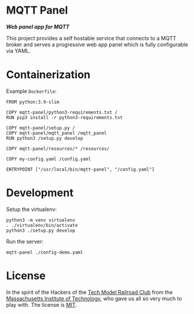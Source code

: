 MQTT Panel <!-- omit in toc -->
===

***Web panel app for MQTT***

This project provides a self hostable service that connects to a MQTT broker and serves a progressive web app panel which is fully configurable via YAML.

# Containerization
Example `Dockerfile`:

```
FROM python:3.9-slim

COPY mqtt-panel/python3-requirements.txt /
RUN pip3 install -r python3-requirements.txt

COPY mqtt-panel/setup.py /
COPY mqtt-panel/mqtt_panel /mqtt_panel
RUN python3 /setup.py develop

COPY mqtt-panel/resources/* /resources/

COPY my-config.yaml /config.yaml

ENTRYPOINT ["/usr/local/bin/mqtt-panel", "/config.yaml"]
```

# Development
Setup the virtualenv:

```
python3 -m venv virtualenv
. ./virtualenv/bin/activate
python3 ./setup.py develop
```

Run the server:

```
mqtt-panel ./config-demo.yaml
```

# License

In the spirit of the Hackers of the [Tech Model Railroad Club](https://en.wikipedia.org/wiki/Tech_Model_Railroad_Club) from the [Massachusetts Institute of Technology](https://en.wikipedia.org/wiki/Massachusetts_Institute_of_Technology), who gave us all so very much to play with. The license is [MIT](LICENSE).
